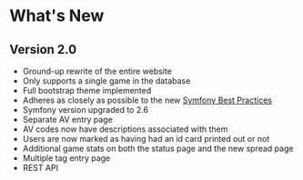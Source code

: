What's New
==========

Version 2.0
-----------

* Ground-up rewrite of the entire website
* Only supports a single game in the database
* Full bootstrap theme implemented
* Adheres as closely as possible to the new [Symfony Best Practices](http://symfony.com/doc/master/best_practices/index.html)
* Symfony version upgraded to 2.6
* Separate AV entry page
* AV codes now have descriptions associated with them
* Users are now marked as having had an id card printed out or not
* Additional game stats on both the status page and the new spread page
* Multiple tag entry page
* REST API
